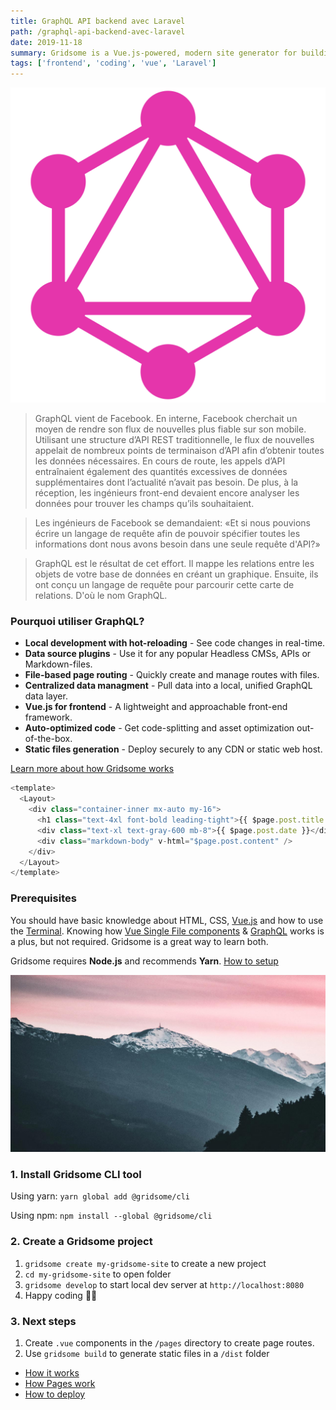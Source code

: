 ```yaml
---
title: GraphQL API backend avec Laravel
path: /graphql-api-backend-avec-laravel
date: 2019-11-18
summary: Gridsome is a Vue.js-powered, modern site generator for building the fastest possible websites for any Headless CMS, APIs or Markdown-files. Gridsome makes it easy and fun for developers to create fast, beautiful websites without needing to become a performance expert.
tags: ['frontend', 'coding', 'vue', 'Laravel']
---
```


![background](./images/GraphQL_Logo.svg.png)

> GraphQL vient de Facebook. En interne, Facebook cherchait un moyen de rendre son flux de nouvelles plus fiable sur son mobile.
Utilisant une structure d’API REST traditionnelle, le flux de nouvelles appelait de nombreux points de terminaison d’API afin d’obtenir toutes les données nécessaires. En cours de route, les appels d’API entraînaient également des quantités excessives de données supplémentaires dont l’actualité n’avait pas besoin. De plus, à la réception, les ingénieurs front-end devaient encore analyser les données pour trouver les champs qu’ils souhaitaient.

> Les ingénieurs de Facebook se demandaient: «Et si nous pouvions écrire un langage de requête afin de pouvoir spécifier toutes les informations dont nous avons besoin dans une seule requête d'API?»

> GraphQL est le résultat de cet effort. Il mappe les relations entre les objets de votre base de données en créant un graphique. Ensuite, ils ont conçu un langage de requête pour parcourir cette carte de relations. D'où le nom GraphQL.

### Pourquoi utiliser GraphQL?

- **Local development with hot-reloading** - See code changes in real-time.
- **Data source plugins** - Use it for any popular Headless CMSs, APIs or Markdown-files.
- **File-based page routing** - Quickly create and manage routes with files.
- **Centralized data managment** - Pull data into a local, unified GraphQL data layer.
- **Vue.js for frontend** - A lightweight and approachable front-end framework.
- **Auto-optimized code** - Get code-splitting and asset optimization out-of-the-box.
- **Static files generation** - Deploy securely to any CDN or static web host.

[Learn more about how Gridsome works](/docs/how-it-works)

```js
<template>
  <Layout>
    <div class="container-inner mx-auto my-16">
      <h1 class="text-4xl font-bold leading-tight">{{ $page.post.title }}</h1>
      <div class="text-xl text-gray-600 mb-8">{{ $page.post.date }}</div>
      <div class="markdown-body" v-html="$page.post.content" />
    </div>
  </Layout>
</template>
```


### Prerequisites
You should have basic knowledge about HTML, CSS, [Vue.js](https://vuejs.org) and how to use the [Terminal](https://www.linode.com/docs/tools-reference/tools/using-the-terminal/). Knowing how [Vue Single File components](https://vuejs.org/v2/guide/single-file-components.html) & [GraphQL](https://www.graphql.com/) works is a plus, but not required. Gridsome is a great way to learn both.

Gridsome requires **Node.js** and recommends **Yarn**. [How to setup](/docs/prerequisites)

![background](./images/background.jpg)

### 1. Install Gridsome CLI tool

Using yarn:
`yarn global add @gridsome/cli`

Using npm:
`npm install --global @gridsome/cli`

### 2. Create a Gridsome project

1. `gridsome create my-gridsome-site` to create a new project </li>
2. `cd my-gridsome-site` to open folder
3. `gridsome develop` to start local dev server at `http://localhost:8080`
4. Happy coding 🎉🙌

### 3. Next steps

1. Create `.vue` components in the `/pages` directory to create page routes.
2. Use `gridsome build` to generate static files in a `/dist` folder


- [How it works](/docs/how-it-works)
- [How Pages work](/docs/pages)
- [How to deploy](/docs/deployment)
